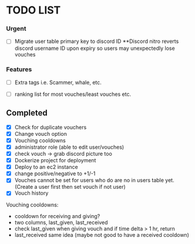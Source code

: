 # TODO LIST

### Urgent
- [ ] Migrate user table primary key to discord ID **Discord nitro reverts discord username ID upon expiry so users may unexpectedly lose vouches

### Features
- [ ] Extra tags i.e. Scammer, whale, etc.
- [ ] ranking list for most vouches/least vouches etc.


## Completed
- [x] Check for duplicate vouchers
- [x] Change vouch option
- [x] Vouching cooldowns
- [x] administrator role (able to edit user/vouches)
- [x] check vouch -> grab discord picture too
- [x] Dockerize project for deployment
- [x] Deploy to an ec2 instance
- [x] change positive/negative to +1/-1
- [x] Vouches cannot be set for users who do are no in users table yet. (Create a user first then set vouch if not user)
- [x] Vouch history

Vouching cooldowns:
- cooldown for receiving and giving?
- two columns, last_given, last_received
- check last_given when giving vouch and if time delta > 1 hr, return
- last_received same idea (maybe not good to have a received cooldown)
